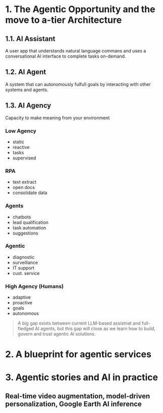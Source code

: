 # 1. The Agentic Opportunity and the move to a-tier Architecture
## 1.1. AI Assistant
A user app that understands natural language commans and uses a conversational AI interface to complete tasks on-demand.
## 1.2. AI Agent
A system that can autonomously fulfull goals by interacting with other systems and agents.
## 1.3. AI Agency
Capacity to make meaning from your environment
### Low Agency 
- static
- reactive
- tasks
- supervised
### RPA 
- text extract
- open docs
- consolidate data
### Agents
- chatbots
- lead qualification
- task automation
- suggestions
### Agentic
- diagnostic
- surveillance
- IT support
- cust. service
### High Agency (Humans)
- adaptive
- proactive
- goals
- autonomous
> A big gap exists between current LLM-based assistnat and full-fledged AI agents, but this gap will close as we learn how to build, govern and trust agentic AI solutions.
# 2. A blueprint for agentic services

# 3. Agentic stories and AI in practice
## Real-time video augmentation, model-driven personalization, Google Earth AI inference 
